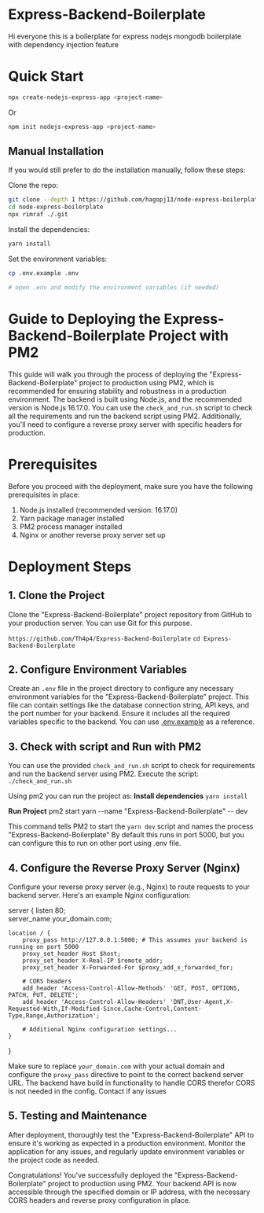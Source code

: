 # Express-Backend-Boilerplate
Hi everyone this is a boilerplate for express nodejs mongodb boilerplate with dependency injection feature

# Quick Start
```bash
npx create-nodejs-express-app <project-name>
```

Or

```bash
npm init nodejs-express-app <project-name>
```

## Manual Installation

If you would still prefer to do the installation manually, follow these steps:

Clone the repo:

```bash
git clone --depth 1 https://github.com/hagopj13/node-express-boilerplate.git
cd node-express-boilerplate
npx rimraf ./.git
```

Install the dependencies:

```bash
yarn install
```

Set the environment variables:

```bash
cp .env.example .env

# open .env and modify the environment variables (if needed)
```

# Guide to Deploying the Express-Backend-Boilerplate Project with PM2

  

This guide will walk you through the process of deploying the "Express-Backend-Boilerplate" project to production using PM2, which is recommended for ensuring stability and robustness in a production environment. The backend is built using Node.js, and the recommended version is Node.js 16.17.0. You can use the `check_and_run.sh` script to check all the requirements and run the backend script using PM2. Additionally, you'll need to configure a reverse proxy server with specific headers for production.

  
  

# Prerequisites

  


Before you proceed with the deployment, make sure you have the following prerequisites in place:

1.  Node.js installed (recommended version: 16.17.0)
2.  Yarn package manager installed
3.  PM2 process manager installed
4.  Nginx or another reverse proxy server set up
  

# Deployment Steps

## 1. Clone the Project

  

Clone the "Express-Backend-Boilerplate" project repository from GitHub to your production server. You can use Git for this purpose.

```https://github.com/Th4p4/Express-Backend-Boilerplate```
```cd Express-Backend-Boilerplate```

  

## 2. Configure Environment Variables

  
Create an `.env` file in the project directory to configure any necessary environment variables for the "Express-Backend-Boilerplate" project. This file can contain settings like the database connection string, API keys, and the port number for your backend. Ensure it includes all the required variables specific to the backend. You can use [.env.example](.env.example) as a reference.

  

## 3. Check with script and Run with PM2
You can use the provided `check_and_run.sh` script to check for requirements and run the backend server using PM2. Execute the script:
	`./check_and_run.sh`
	

  Using pm2 you can run the project as:
  **Install dependencies**
		`yarn install`
		
**Run Project**
pm2 start yarn --name "Express-Backend-Boilerplate" -- dev

This command tells PM2 to start the `yarn dev` script and names the process "Express-Backend-Boilerplate"
By default this runs in port 5000, but you can configure this to run on other port using .env file.


## 4. Configure the Reverse Proxy Server (Nginx)

  


Configure your reverse proxy server (e.g., Nginx) to route requests to your backend server. Here's an example Nginx configuration:


server {
    listen 80;    
    server_name your_domain.com;

    location / {
        proxy_pass http://127.0.0.1:5000; # This assumes your backend is running on port 5000
        proxy_set_header Host $host;
        proxy_set_header X-Real-IP $remote_addr;
        proxy_set_header X-Forwarded-For $proxy_add_x_forwarded_for;

        # CORS headers
        add_header 'Access-Control-Allow-Methods' 'GET, POST, OPTIONS, PATCH, PUT, DELETE';
        add_header 'Access-Control-Allow-Headers' 'DNT,User-Agent,X-Requested-With,If-Modified-Since,Cache-Control,Content-Type,Range,Authorization';

        # Additional Nginx configuration settings...
    }
}


Make sure to replace `your_domain.com` with your actual domain and configure the `proxy_pass` directive to point to the correct backend server URL. The backend have build in functionality to handle CORS therefor CORS is not needed in the config. Contact if any issues

  


## 5. Testing and Maintenance

  

After deployment, thoroughly test the "Express-Backend-Boilerplate" API to ensure it's working as expected in a production environment. Monitor the application for any issues, and regularly update environment variables or the project code as needed.

Congratulations! You've successfully deployed the "Express-Backend-Boilerplate" project to production using PM2. Your backend API is now accessible through the specified domain or IP address, with the necessary CORS headers and reverse proxy configuration in place.

 
